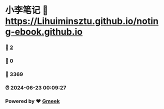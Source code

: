 # 小李笔记 :link: https://Lihuiminsztu.github.io/noting-ebook.github.io 
### :page_facing_up: [2](https://Lihuiminsztu.github.io/noting-ebook.github.io/tag.html) 
### :speech_balloon: 0 
### :hibiscus: 3369 
### :alarm_clock: 2024-06-23 00:09:27 
### Powered by :heart: [Gmeek](https://github.com/Meekdai/Gmeek)
